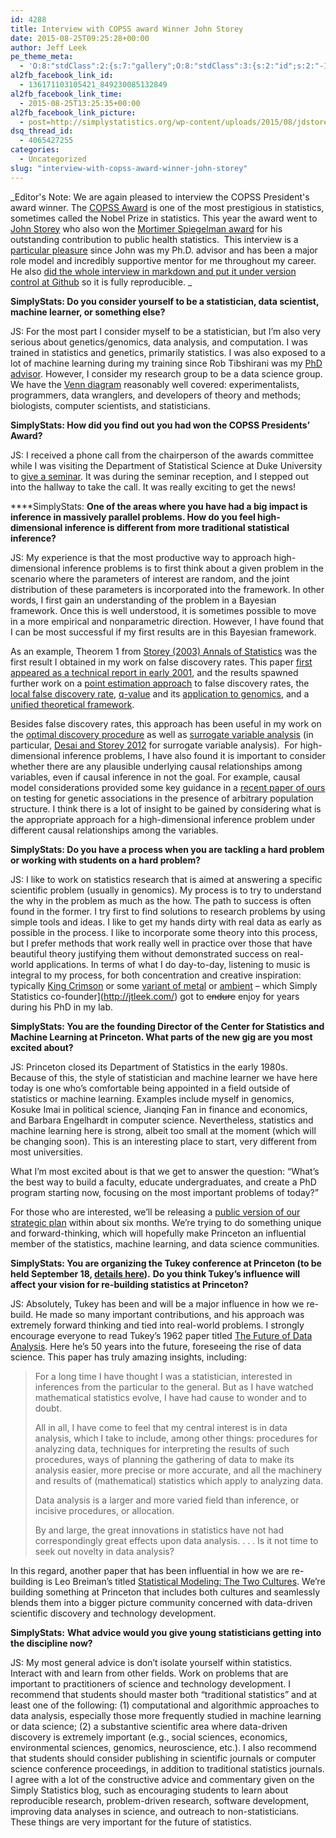 ```yaml
---
id: 4288
title: Interview with COPSS award Winner John Storey
date: 2015-08-25T09:25:28+00:00
author: Jeff Leek
pe_theme_meta:
  - 'O:8:"stdClass":2:{s:7:"gallery";O:8:"stdClass":3:{s:2:"id";s:2:"-1";s:5:"width";s:0:"";s:6:"height";s:0:"";}s:5:"video";O:8:"stdClass":1:{s:2:"id";s:2:"-1";}}'
al2fb_facebook_link_id:
  - 136171103105421_849230085132849
al2fb_facebook_link_time:
  - 2015-08-25T13:25:35+00:00
al2fb_facebook_link_picture:
  - post=http://simplystatistics.org/wp-content/uploads/2015/08/jdstorey-198x300.jpg
dsq_thread_id:
  - 4065427255
categories:
  - Uncategorized
slug: "interview-with-copss-award-winner-john-storey"
---
```


_Editor's Note: We are again pleased to interview the COPSS President's award winner. The [COPSS Award](https://en.wikipedia.org/wiki/COPSS_Presidents%27_Award) is one of the most prestigious in statistics, sometimes called the Nobel Prize in statistics. This year the award went to [John Storey](http://www.genomine.org/) who also won the [Mortimer Spiegelman award](http://sml.princeton.edu/news/john-storey-receives-2015-mortimer-spiegelman-award) for his outstanding contribution to public health statistics.  This interview is a [particular pleasure](https://twitter.com/simplystats/status/631607146572988417) since John was my Ph.D. advisor and has been a major role model and incredibly supportive mentor for me throughout my career. He also [did the whole interview in markdown and put it under version control at Github](https://github.com/jdstorey/simplystatistics) so it is fully reproducible. _

**SimplyStats: Do you consider yourself to be a statistician, data scientist, machine learner, or something else?**

JS: For the most part I consider myself to be a statistician, but I’m also very serious about genetics/genomics, data analysis, and computation. I was trained in statistics and genetics, primarily statistics. I was also exposed to a lot of machine learning during my training since Rob Tibshirani was my [PhD advisor](http://genealogy.math.ndsu.nodak.edu/id.php?id=69303). However, I consider my research group to be a data science group. We have the [Venn diagram](http://drewconway.com/zia/2013/3/26/the-data-science-venn-diagram) reasonably well covered: experimentalists, programmers, data wranglers, and developers of theory and methods; biologists, computer scientists, and statisticians.

****SimplyStats:** How did you find out you had won the COPSS Presidents’ Award?**

JS: I received a phone call from the chairperson of the awards committee while I was visiting the Department of Statistical Science at Duke University to [give a seminar](https://stat.duke.edu/events/15731.html). It was during the seminar reception, and I stepped out into the hallway to take the call. It was really exciting to get the news!

****SimplyStats: **One of the areas where you have had a big impact is inference in massively parallel problems. How do you feel high-dimensional inference is different from more traditional statistical inference?**

JS: My experience is that the most productive way to approach high-dimensional inference problems is to first think about a given problem in the scenario where the parameters of interest are random, and the joint distribution of these parameters is incorporated into the framework. In other words, I first gain an understanding of the problem in a Bayesian framework. Once this is well understood, it is sometimes possible to move in a more empirical and nonparametric direction. However, I have found that I can be most successful if my first results are in this Bayesian framework.

As an example, Theorem 1 from [Storey (2003) Annals of Statistics](http://genomics.princeton.edu/storeylab/papers/Storey_Annals_2003.pdf) was the first result I obtained in my work on false discovery rates. This paper [first appeared as a technical report in early 2001](https://statistics.stanford.edu/research/false-discovery-rate-bayesian-interpretation-and-q-value), and the results spawned further work on a [point estimation approach](http://genomics.princeton.edu/storeylab/papers/directfdr.pdf) to false discovery rates, the [local false discovery rate](http://genomics.princeton.edu/storeylab/papers/ETST_JASA_2001.pdf), [q-value](http://www.bioconductor.org/packages/release/bioc/html/qvalue.html) and its [application to genomics](http://www.pnas.org/content/100/16/9440.full), and a [unified theoretical framework](http://genomics.princeton.edu/storeylab/papers/623.pdf).

Besides false discovery rates, this approach has been useful in my work on the [optimal discovery procedure](http://genomics.princeton.edu/storeylab/papers/Storey_JRSSB_2007.pdf) as well as [surrogate variable analysis](http://journals.plos.org/plosgenetics/article?id=10.1371/journal.pgen.0030161) (in particular, [Desai and Storey 2012](http://amstat.tandfonline.com/doi/abs/10.1080/01621459.2011.645777#.VdxderxVhBc) for surrogate variable analysis).  For high-dimensional inference problems, I have also found it is important to consider whether there are any plausible underlying causal relationships among variables, even if causal inference in not the goal. For example, causal model considerations provided some key guidance in a [recent paper of ours](http://www.nature.com/ng/journal/v47/n5/full/ng.3244.html) on testing for genetic associations in the presence of arbitrary population structure. I think there is a lot of insight to be gained by considering what is the appropriate approach for a high-dimensional inference problem under different causal relationships among the variables.

**SimplyStats: Do you have a process when you are tackling a hard problem or working with students on a hard problem?**

JS: I like to work on statistics research that is aimed at answering a specific scientific problem (usually in genomics). My process is to try to understand the why in the problem as much as the how. The path to success is often found in the former. I try first to find solutions to research problems by using simple tools and ideas. I like to get my hands dirty with real data as early as possible in the process. I like to incorporate some theory into this process, but I prefer methods that work really well in practice over those that have beautiful theory justifying them without demonstrated success on real-world applications. In terms of what I do day-to-day, listening to music is integral to my process, for both concentration and creative inspiration: typically [King Crimson](https://en.wikipedia.org/wiki/King_Crimson) or some [variant of metal](http://www.metal-archives.com/) or [ambient](https://en.wikipedia.org/wiki/Brian_Eno) – which Simply Statistics co-founder](http://jtleek.com/) got to <del>endure</del> enjoy for years during his PhD in my lab.

**SimplyStats: You are the founding Director of the Center for Statistics and Machine Learning at Princeton. What parts of the new gig are you most excited about?**

JS: Princeton closed its Department of Statistics in the early 1980s. Because of this, the style of statistician and machine learner we have here today is one who’s comfortable being appointed in a field outside of statistics or machine learning. Examples include myself in genomics, Kosuke Imai in political science, Jianqing Fan in finance and economics, and Barbara Engelhardt in computer science. Nevertheless, statistics and machine learning here is strong, albeit too small at the moment (which will be changing soon). This is an interesting place to start, very different from most universities.

What I’m most excited about is that we get to answer the question: “What’s the best way to build a faculty, educate undergraduates, and create a PhD program starting now, focusing on the most important problems of today?”

For those who are interested, we’ll be releasing a [public version of our strategic plan](http://www.princeton.edu/strategicplan/taskforces/sml/) within about six months. We’re trying to do something unique and forward-thinking, which will hopefully make Princeton an influential member of the statistics, machine learning, and data science communities.

**SimplyStats: You are organizing the Tukey conference at Princeton (to be held September 18, [details here](http://csml.princeton.edu/tukey)).** **Do you think Tukey’s influence will affect your vision for re-building statistics at Princeton?**

JS: Absolutely, Tukey has been and will be a major influence in how we re-build. He made so many important contributions, and his approach was extremely forward thinking and tied into real-world problems. I strongly encourage everyone to read Tukey’s 1962 paper titled [The Future of Data Analysis](https://projecteuclid.org/euclid.aoms/1177704711). Here he’s 50 years into the future, foreseeing the rise of data science. This paper has truly amazing insights, including:

> For a long time I have thought I was a statistician, interested in inferences from the particular to the general. But as I have watched mathematical statistics evolve, I have had cause to wonder and to doubt.
> 
> All in all, I have come to feel that my central interest is in data analysis, which I take to include, among other things: procedures for analyzing data, techniques for interpreting the results of such procedures, ways of planning the gathering of data to make its analysis easier, more precise or more accurate, and all the machinery and results of (mathematical) statistics which apply to analyzing data.
> 
> Data analysis is a larger and more varied field than inference, or incisive procedures, or allocation.
> 
> By and large, the great innovations in statistics have not had correspondingly great effects upon data analysis. . . . Is it not time to seek out novelty in data analysis?

In this regard, another paper that has been influential in how we are re-building is Leo Breiman’s titled [Statistical Modeling: The Two Cultures](http://projecteuclid.org/euclid.ss/1009213726). We’re building something at Princeton that includes both cultures and seamlessly blends them into a bigger picture community concerned with data-driven scientific discovery and technology development.

**SimplyStats:** **What advice would you give young statisticians getting into the discipline now?**

JS: My most general advice is don’t isolate yourself within statistics. Interact with and learn from other fields. Work on problems that are important to practitioners of science and technology development. I recommend that students should master both “traditional statistics” and at least one of the following: (1) computational and algorithmic approaches to data analysis, especially those more frequently studied in machine learning or data science; (2) a substantive scientific area where data-driven discovery is extremely important (e.g., social sciences, economics, environmental sciences, genomics, neuroscience, etc.). I also recommend that students should consider publishing in scientific journals or computer science conference proceedings, in addition to traditional statistics journals. I agree with a lot of the constructive advice and commentary given on the Simply Statistics blog, such as encouraging students to learn about reproducible research, problem-driven research, software development, improving data analyses in science, and outreach to non-statisticians. These things are very important for the future of statistics.
